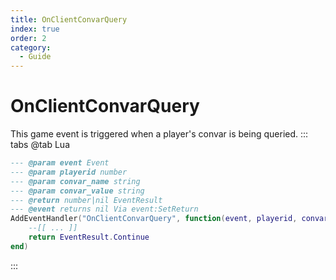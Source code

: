 ```yaml
---
title: OnClientConvarQuery
index: true
order: 2
category:
  - Guide
---
```


# OnClientConvarQuery
This game event is triggered when a player's convar is being queried.
::: tabs
@tab Lua
```lua
--- @param event Event
--- @param playerid number
--- @param convar_name string
--- @param convar_value string
--- @return number|nil EventResult
--- @event returns nil Via event:SetReturn
AddEventHandler("OnClientConvarQuery", function(event, playerid, convar_name, convar_value)
    --[[ ... ]]
    return EventResult.Continue
end)
```

:::